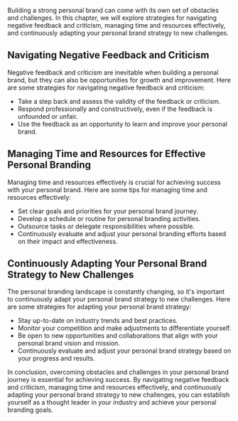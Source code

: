 
Building a strong personal brand can come with its own set of obstacles and challenges. In this chapter, we will explore strategies for navigating negative feedback and criticism, managing time and resources effectively, and continuously adapting your personal brand strategy to new challenges.

Navigating Negative Feedback and Criticism
------------------------------------------

Negative feedback and criticism are inevitable when building a personal brand, but they can also be opportunities for growth and improvement. Here are some strategies for navigating negative feedback and criticism:

* Take a step back and assess the validity of the feedback or criticism.
* Respond professionally and constructively, even if the feedback is unfounded or unfair.
* Use the feedback as an opportunity to learn and improve your personal brand.

Managing Time and Resources for Effective Personal Branding
-----------------------------------------------------------

Managing time and resources effectively is crucial for achieving success with your personal brand. Here are some tips for managing time and resources effectively:

* Set clear goals and priorities for your personal brand journey.
* Develop a schedule or routine for personal branding activities.
* Outsource tasks or delegate responsibilities where possible.
* Continuously evaluate and adjust your personal branding efforts based on their impact and effectiveness.

Continuously Adapting Your Personal Brand Strategy to New Challenges
--------------------------------------------------------------------

The personal branding landscape is constantly changing, so it's important to continuously adapt your personal brand strategy to new challenges. Here are some strategies for adapting your personal brand strategy:

* Stay up-to-date on industry trends and best practices.
* Monitor your competition and make adjustments to differentiate yourself.
* Be open to new opportunities and collaborations that align with your personal brand vision and mission.
* Continuously evaluate and adjust your personal brand strategy based on your progress and results.

In conclusion, overcoming obstacles and challenges in your personal brand journey is essential for achieving success. By navigating negative feedback and criticism, managing time and resources effectively, and continuously adapting your personal brand strategy to new challenges, you can establish yourself as a thought leader in your industry and achieve your personal branding goals.
